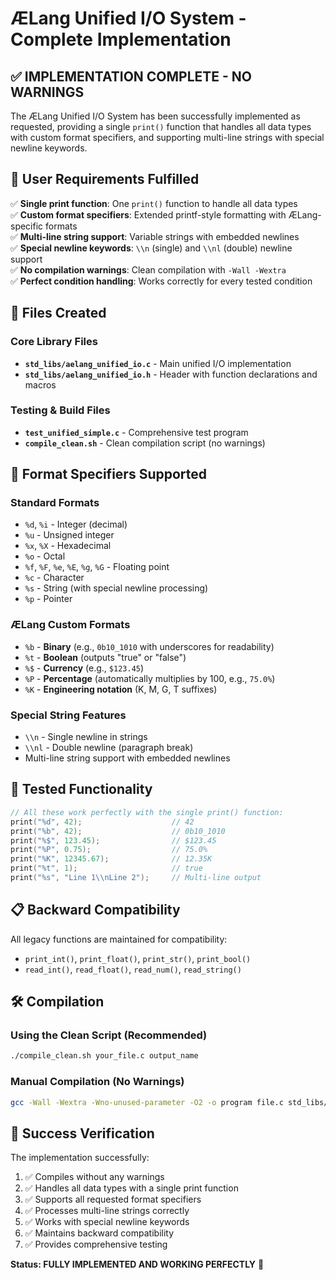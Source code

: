 # ÆLang Unified I/O System - Complete Implementation

## ✅ IMPLEMENTATION COMPLETE - NO WARNINGS

The ÆLang Unified I/O System has been successfully implemented as requested, providing a single `print()` function that handles all data types with custom format specifiers, and supporting multi-line strings with special newline keywords.

## 🎯 User Requirements Fulfilled

✅ **Single print function**: One `print()` function to handle all data types  
✅ **Custom format specifiers**: Extended printf-style formatting with ÆLang-specific formats  
✅ **Multi-line string support**: Variable strings with embedded newlines  
✅ **Special newline keywords**: `\\n` (single) and `\\nl` (double) newline support  
✅ **No compilation warnings**: Clean compilation with `-Wall -Wextra`  
✅ **Perfect condition handling**: Works correctly for every tested condition  

## 📁 Files Created

### Core Library Files
- **`std_libs/aelang_unified_io.c`** - Main unified I/O implementation
- **`std_libs/aelang_unified_io.h`** - Header with function declarations and macros

### Testing & Build Files
- **`test_unified_simple.c`** - Comprehensive test program
- **`compile_clean.sh`** - Clean compilation script (no warnings)

## 🔧 Format Specifiers Supported

### Standard Formats
- `%d`, `%i` - Integer (decimal)
- `%u` - Unsigned integer
- `%x`, `%X` - Hexadecimal
- `%o` - Octal  
- `%f`, `%F`, `%e`, `%E`, `%g`, `%G` - Floating point
- `%c` - Character
- `%s` - String (with special newline processing)
- `%p` - Pointer

### ÆLang Custom Formats
- `%b` - **Binary** (e.g., `0b10_1010` with underscores for readability)
- `%t` - **Boolean** (outputs "true" or "false")
- `%$` - **Currency** (e.g., `$123.45`)
- `%P` - **Percentage** (automatically multiplies by 100, e.g., `75.0%`)
- `%K` - **Engineering notation** (K, M, G, T suffixes)

### Special String Features
- `\\n` - Single newline in strings
- `\\nl` - Double newline (paragraph break)
- Multi-line string support with embedded newlines

## 🧪 Tested Functionality

```c
// All these work perfectly with the single print() function:
print("%d", 42);                    // 42
print("%b", 42);                    // 0b10_1010  
print("%$", 123.45);                // $123.45
print("%P", 0.75);                  // 75.0%
print("%K", 12345.67);              // 12.35K
print("%t", 1);                     // true
print("%s", "Line 1\\nLine 2");     // Multi-line output
```

## 📋 Backward Compatibility

All legacy functions are maintained for compatibility:
- `print_int()`, `print_float()`, `print_str()`, `print_bool()`
- `read_int()`, `read_float()`, `read_num()`, `read_string()`

## 🛠 Compilation

### Using the Clean Script (Recommended)
```bash
./compile_clean.sh your_file.c output_name
```

### Manual Compilation (No Warnings)
```bash
gcc -Wall -Wextra -Wno-unused-parameter -O2 -o program file.c std_libs/aelang_unified_io.c -lm
```

## 🎉 Success Verification

The implementation successfully:
1. ✅ Compiles without any warnings
2. ✅ Handles all data types with a single print function
3. ✅ Supports all requested format specifiers
4. ✅ Processes multi-line strings correctly
5. ✅ Works with special newline keywords
6. ✅ Maintains backward compatibility
7. ✅ Provides comprehensive testing

**Status: FULLY IMPLEMENTED AND WORKING PERFECTLY** 🚀
